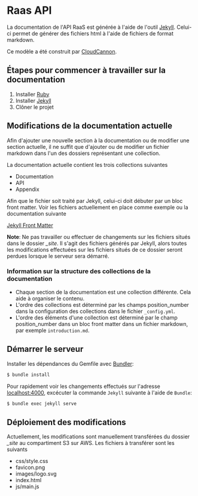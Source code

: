 # Raas API

La documentation de l'API RaaS est générée à l'aide de l'outil [Jekyll](https://jekyllrb.com/). Celui-ci permet de générer des fichiers html à l'aide de fichiers de format markdown.

Ce modèle a été construit par [CloudCannon](http://cloudcannon.com/).

## Étapes pour commencer à travailler sur la documentation

  1. Installer [Ruby](https://www.ruby-lang.org/en/)
  2. Installer [Jekyll](https://jekyllrb.com/)
  3. Clôner le projet

## Modifications de la documentation actuelle

Afin d'ajouter une nouvelle section à la documentation ou de modifier une section actuelle, il ne suffit que d'ajouter ou de modifier un fichier markdown dans l'un des dossiers représentant une collection.

La documentation actuelle contient les trois collections suivantes 
* Documentation
* API
* Appendix

Afin que le fichier soit traité par Jekyll, celui-ci doit débuter par un bloc front matter. Voir les fichiers actuellement en place comme exemple ou la documentation suivante

[Jekyll Front Matter](https://jekyllrb.com/docs/front-matter/)

**Note**: Ne pas travailler ou effectuer de changements sur les fichiers situés dans le dossier *_site*. Il s'agit des fichiers générés par Jekyll, alors toutes les modifications effectuées sur les fichiers situés de ce dossier seront perdues lorsque le serveur sera démarré. 

### Information sur la structure des collections de la documentation

* Chaque section de la documentation est une collection différente. Cela aide à organiser le contenu.
* L'ordre des collections est déterminé par les champs position_number dans la configuration des collections dans le fichier `_config.yml`.
* L'ordre des éléments d'une collection est déterminé par le champ position_number dans un bloc front matter dans un fichier markdown, par exemple `introduction.md`.

## Démarrer le serveur

Installer les dépendances du Gemfile avec [Bundler](http://bundler.io/):

~~~bash
$ bundle install
~~~

Pour rapidement voir les changements effectués sur l'adresse [localhost:4000](http://localhost:4000.com), excécuter  la commande `Jekyll` suivante à l'aide de `Bundle`:

~~~bash
$ bundle exec jekyll serve
~~~

## Déploiement des modifications

Actuellement, les modifications sont manuellement transférées du dossier *_site* au compartiment S3 sur AWS. Les fichiers à transférer sont les suivants
* css/style.css
* favicon.png
* images/logo.svg
* index.html
* js/main.js
